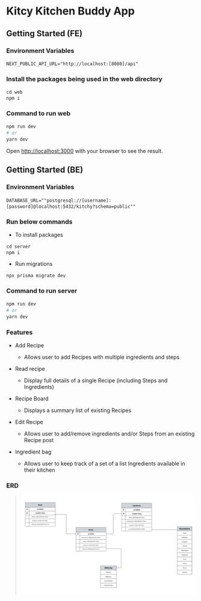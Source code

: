# Kitcy Kitchen Buddy App

## Getting Started (FE)

### Environment Variables
```
NEXT_PUBLIC_API_URL="http://localhost:[8080]/api"
```

### Install the packages being used in the web directory
```
cd web
npm i
```

### Command to run web

```bash
npm run dev
# or
yarn dev
```

Open [http://localhost:3000](http://localhost:3000) with your browser to see the result.

## Getting Started (BE)

### Environment Variables
```
DATABASE_URL=""postgresql://[username]:[password]@localhost:5432/kitchy?schema=public""
```

### Run below commands
- To install packages
```
cd server
npm i
```

- Run migrations
```
npx prisma migrate dev
```

### Command to run server

```bash
npm run dev
# or
yarn dev
```

### Features
- Add Recipe
  - Allows user to add Recipes with multiple ingredients and steps

- Read recipe
  - Display full details of a single Recipe (including Steps and Ingredients)

- Recipe Board
  - Displays a summary list of existing Recipes

- Edit Recipe
  - Allows user to add/remove ingredients and/or Steps from an existing Recipe post

- Ingredient bag
  - Allows user to keep track of a set of a list Ingredients available in their kitchen

### ERD
> ![image](erd.png)

